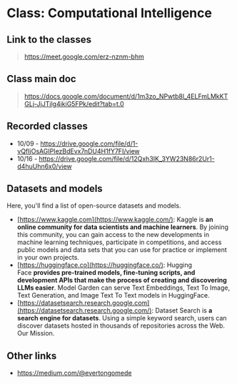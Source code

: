 # Class: Computational Intelligence

## Link to the classes

> https://meet.google.com/erz-nznm-bhm
> 


## Class main doc

> https://docs.google.com/document/d/1m3zo_NPwtb8l_4ELFmLMkKTGLj-JjJTjlg4ikiG5FPk/edit?tab=t.0
> 


## Recorded classes

- 10/09 - https://drive.google.com/file/d/1-vQfIjOsAGIPIezBdEvx7nDU4H1fY7FI/view
- 10/16 - https://drive.google.com/file/d/12Qxh3IK_3YW23N86r2Ur1-d4huUhn6x0/view

  
## Datasets and models

Here, you'll find a list of open-source datasets and models.

- [https://www.kaggle.com](https://www.kaggle.com/): Kaggle is **an online community for data scientists and machine learners**. By joining this community, you can gain access to the new developments in machine learning techniques, participate in competitions, and access public models and data sets that you can use for practice or implement in your own projects.
- [https://huggingface.co](https://huggingface.co/): Hugging Face **provides pre-trained models, fine-tuning scripts, and development APIs that make the process of creating and discovering LLMs easier**. Model Garden can serve Text Embeddings, Text To Image, Text Generation, and Image Text To Text models in HuggingFace.
- [https://datasetsearch.research.google.com](https://datasetsearch.research.google.com/): Dataset Search is **a search engine for datasets**. Using a simple keyword search, users can discover datasets hosted in thousands of repositories across the Web. Our Mission.


## Other links
- https://medium.com/@evertongomede
